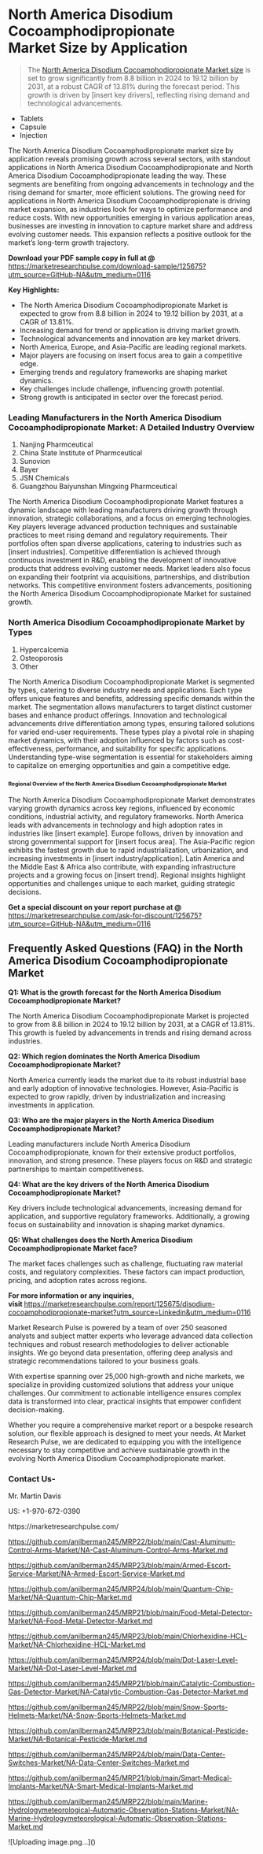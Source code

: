 <h1>North America Disodium Cocoamphodipropionate Market&nbsp;Size by Application</h1><blockquote><p>The <a href="https://marketresearchpulse.com/download-sample/125675?utm_source=GitHub-NA&amp;utm_medium=0116">North America Disodium Cocoamphodipropionate Market size</a> is set to grow significantly from 8.8 billion in 2024 to 19.12 billion by 2031, at a robust CAGR of 13.81% during the forecast period. This growth is driven by [insert key drivers], reflecting rising demand and technological advancements.</p></blockquote><ul><li>Tablets<li> Capsule<li> Injection</li></ul><p>The North America Disodium Cocoamphodipropionate market size by application reveals promising growth across several sectors, with standout applications in North America Disodium Cocoamphodipropionate and North America Disodium Cocoamphodipropionate leading the way. These segments are benefiting from ongoing advancements in technology and the rising demand for smarter, more efficient solutions. The growing need for applications in North America Disodium Cocoamphodipropionate is driving market expansion, as industries look for ways to optimize performance and reduce costs. With new opportunities emerging in various application areas, businesses are investing in innovation to capture market share and address evolving customer needs. This expansion reflects a positive outlook for the market’s long-term growth trajectory.</p><p><strong>Download your PDF sample copy in full at @ </strong><a href="https://marketresearchpulse.com/download-sample/125675?utm_source=GitHub-NA&amp;utm_medium=0116">https://marketresearchpulse.com/download-sample/125675?utm_source=GitHub-NA&amp;utm_medium=0116</a></p><p><strong>Key Highlights: </strong></p><ul><li>The North America Disodium Cocoamphodipropionate Market is expected to grow from 8.8 billion in 2024 to 19.12 billion by 2031, at a CAGR of 13.81%.</li><li>Increasing demand for trend or application is driving market growth.</li><li>Technological advancements and innovation are key market drivers.</li><li>North America, Europe, and Asia-Pacific are leading regional markets.</li><li>Major players are focusing on insert focus area to gain a competitive edge.</li><li>Emerging trends and regulatory frameworks are shaping market dynamics.</li><li>Key challenges include challenge, influencing growth potential.</li><li>Strong growth is anticipated in sector over the forecast period.</li></ul><h3>Leading Manufacturers in the North America Disodium Cocoamphodipropionate Market: A Detailed Industry Overview</h3><ol><li>Nanjing Pharmceutical</li><li>China State Institute of Pharmceutical</li><li>Sunovion</li><li>Bayer</li><li>JSN Chemicals</li><li>Guangzhou Baiyunshan Mingxing Pharmceutical</li></ol><div class="flex max-w-full flex-col flex-grow"><div class="min-h-8 text-message flex w-full flex-col items-end gap-2 whitespace-normal break-words [.text-message+&amp;]:mt-5" dir="auto" data-message-author-role="assistant" data-message-id="fd8432e4-4910-450d-b182-61b7bfb0a01f" data-message-model-slug="gpt-4o"><div class="flex w-full flex-col gap-1 empty:hidden first:pt-[3px]"><div class="markdown prose w-full break-words dark:prose-invert light"><p>The North America Disodium Cocoamphodipropionate Market features a dynamic landscape with leading manufacturers driving growth through innovation, strategic collaborations, and a focus on emerging technologies. Key players leverage advanced production techniques and sustainable practices to meet rising demand and regulatory requirements. Their portfolios often span diverse applications, catering to industries such as [insert industries]. Competitive differentiation is achieved through continuous investment in R&amp;D, enabling the development of innovative products that address evolving customer needs. Market leaders also focus on expanding their footprint via acquisitions, partnerships, and distribution networks. This competitive environment fosters advancements, positioning the North America Disodium Cocoamphodipropionate Market for sustained growth.</p></div></div></div></div><h3>North America Disodium Cocoamphodipropionate Market by Types</h3><ol><li>Hypercalcemia<li> Osteoporosis<li> Other</li></ol><div class="flex max-w-full flex-col flex-grow"><div class="min-h-8 text-message flex w-full flex-col items-end gap-2 whitespace-normal break-words [.text-message+&amp;]:mt-5" dir="auto" data-message-author-role="assistant" data-message-id="084470be-0bb7-4664-bddf-5156b4f41249" data-message-model-slug="gpt-4o-mini"><div class="flex w-full flex-col gap-1 empty:hidden first:pt-[3px]"><div class="markdown prose w-full break-words dark:prose-invert light"><p>The North America Disodium Cocoamphodipropionate Market is segmented by types, catering to diverse industry needs and applications. Each type offers unique features and benefits, addressing specific demands within the market. The segmentation allows manufacturers to target distinct customer bases and enhance product offerings. Innovation and technological advancements drive differentiation among types, ensuring tailored solutions for varied end-user requirements. These types play a pivotal role in shaping market dynamics, with their adoption influenced by factors such as cost-effectiveness, performance, and suitability for specific applications. Understanding type-wise segmentation is essential for stakeholders aiming to capitalize on emerging opportunities and gain a competitive edge.</p></div></div></div></div><h3><span style="font-size: 11px;">Regional Overview of the North America Disodium Cocoamphodipropionate Market</span></h3><div class="flex max-w-full flex-col flex-grow"><div class="min-h-8 text-message flex w-full flex-col items-end gap-2 whitespace-normal break-words [.text-message+&amp;]:mt-5" dir="auto" data-message-author-role="assistant" data-message-id="e9038762-ce64-4e30-91c9-9bd413514231" data-message-model-slug="gpt-4o-mini"><div class="flex w-full flex-col gap-1 empty:hidden first:pt-[3px]"><div class="markdown prose w-full break-words dark:prose-invert light"><p>The North America Disodium Cocoamphodipropionate Market demonstrates varying growth dynamics across key regions, influenced by economic conditions, industrial activity, and regulatory frameworks. North America leads with advancements in technology and high adoption rates in industries like [insert example]. Europe follows, driven by innovation and strong governmental support for [insert focus area]. The Asia-Pacific region exhibits the fastest growth due to rapid industrialization, urbanization, and increasing investments in [insert industry/application]. Latin America and the Middle East &amp; Africa also contribute, with expanding infrastructure projects and a growing focus on [insert trend]. Regional insights highlight opportunities and challenges unique to each market, guiding strategic decisions.</p></div></div></div></div><p><strong>Get a special discount on your report purchase at @ </strong><a href="https://marketresearchpulse.com/ask-for-discount/125675?utm_source=GitHub-NA&amp;utm_medium=0116">https://marketresearchpulse.com/ask-for-discount/125675?utm_source=GitHub-NA&amp;utm_medium=0116</a></p><h2>Frequently Asked Questions (FAQ) in the North America Disodium Cocoamphodipropionate Market</h2><p><strong>Q1: What is the growth forecast for the North America Disodium Cocoamphodipropionate Market?</strong></p><p>The North America Disodium Cocoamphodipropionate Market is projected to grow from 8.8 billion in 2024 to 19.12 billion by 2031, at a CAGR of 13.81%. This growth is fueled by advancements in trends and rising demand across industries.</p><p><strong>Q2: Which region dominates the North America Disodium Cocoamphodipropionate Market?</strong></p><p>North America currently leads the market due to its robust industrial base and early adoption of innovative technologies. However, Asia-Pacific is expected to grow rapidly, driven by industrialization and increasing investments in application.</p><p><strong>Q3: Who are the major players in the North America Disodium Cocoamphodipropionate Market?</strong></p><p>Leading manufacturers include North America Disodium Cocoamphodipropionate, known for their extensive product portfolios, innovation, and strong presence. These players focus on R&amp;D and strategic partnerships to maintain competitiveness.</p><p><strong>Q4: What are the key drivers of the North America Disodium Cocoamphodipropionate Market?</strong></p><p>Key drivers include technological advancements, increasing demand for application, and supportive regulatory frameworks. Additionally, a growing focus on sustainability and innovation is shaping market dynamics.</p><p><strong>Q5: What challenges does the North America Disodium Cocoamphodipropionate Market face?</strong></p><p>The market faces challenges such as challenge, fluctuating raw material costs, and regulatory complexities. These factors can impact production, pricing, and adoption rates across regions.</p><p><strong>For more information or any inquiries, visit&nbsp;</strong><a href="https://marketresearchpulse.com/report/125675/disodium-cocoamphodipropionate-market?utm_source=Linkedin&utm_medium=0116">https://marketresearchpulse.com/report/125675/disodium-cocoamphodipropionate-market?utm_source=Linkedin&utm_medium=0116</a></p><p>Market Research Pulse is powered by a team of over 250 seasoned analysts and subject matter experts who leverage advanced data collection techniques and robust research methodologies to deliver actionable insights. We go beyond data presentation, offering deep analysis and strategic recommendations tailored to your business goals.</p><p>With expertise spanning over 25,000 high-growth and niche markets, we specialize in providing customized solutions that address your unique challenges. Our commitment to actionable intelligence ensures complex data is transformed into clear, practical insights that empower confident decision-making.</p><p>Whether you require a comprehensive market report or a bespoke research solution, our flexible approach is designed to meet your needs. At Market Research Pulse, we are dedicated to equipping you with the intelligence necessary to stay competitive and achieve sustainable growth in the evolving North America Disodium Cocoamphodipropionate market.</p><h3><strong>Contact Us-</strong></h3><p>Mr. Martin Davis</p><p>US: +1-970-672-0390</p><p>https://marketresearchpulse.com/</p><p><a href="https://github.com/anilberman245/MRP22/blob/main/Cast-Aluminum-Control-Arms-Market/NA-Cast-Aluminum-Control-Arms-Market.md">https://github.com/anilberman245/MRP22/blob/main/Cast-Aluminum-Control-Arms-Market/NA-Cast-Aluminum-Control-Arms-Market.md</a></p><p><a href="https://github.com/anilberman245/MRP23/blob/main/Armed-Escort-Service-Market/NA-Armed-Escort-Service-Market.md">https://github.com/anilberman245/MRP23/blob/main/Armed-Escort-Service-Market/NA-Armed-Escort-Service-Market.md</a></p><p><a href="https://github.com/anilberman245/MRP24/blob/main/Quantum-Chip-Market/NA-Quantum-Chip-Market.md">https://github.com/anilberman245/MRP24/blob/main/Quantum-Chip-Market/NA-Quantum-Chip-Market.md</a></p><p><a href="https://github.com/anilberman245/MRP21/blob/main/Food-Metal-Detector-Market/NA-Food-Metal-Detector-Market.md">https://github.com/anilberman245/MRP21/blob/main/Food-Metal-Detector-Market/NA-Food-Metal-Detector-Market.md</a></p><p><a href="https://github.com/anilberman245/MRP23/blob/main/Chlorhexidine-HCL-Market/NA-Chlorhexidine-HCL-Market.md">https://github.com/anilberman245/MRP23/blob/main/Chlorhexidine-HCL-Market/NA-Chlorhexidine-HCL-Market.md</a></p><p><a href="https://github.com/anilberman245/MRP24/blob/main/Dot-Laser-Level-Market/NA-Dot-Laser-Level-Market.md">https://github.com/anilberman245/MRP24/blob/main/Dot-Laser-Level-Market/NA-Dot-Laser-Level-Market.md</a></p><p><a href="https://github.com/anilberman245/MRP21/blob/main/Catalytic-Combustion-Gas-Detector-Market/NA-Catalytic-Combustion-Gas-Detector-Market.md">https://github.com/anilberman245/MRP21/blob/main/Catalytic-Combustion-Gas-Detector-Market/NA-Catalytic-Combustion-Gas-Detector-Market.md</a></p><p><a href="https://github.com/anilberman245/MRP22/blob/main/Snow-Sports-Helmets-Market/NA-Snow-Sports-Helmets-Market.md">https://github.com/anilberman245/MRP22/blob/main/Snow-Sports-Helmets-Market/NA-Snow-Sports-Helmets-Market.md</a></p><p><a href="https://github.com/anilberman245/MRP23/blob/main/Botanical-Pesticide-Market/NA-Botanical-Pesticide-Market.md">https://github.com/anilberman245/MRP23/blob/main/Botanical-Pesticide-Market/NA-Botanical-Pesticide-Market.md</a></p><p><a href="https://github.com/anilberman245/MRP24/blob/main/Data-Center-Switches-Market/NA-Data-Center-Switches-Market.md">https://github.com/anilberman245/MRP24/blob/main/Data-Center-Switches-Market/NA-Data-Center-Switches-Market.md</a></p><p><a href="https://github.com/anilberman245/MRP21/blob/main/Smart-Medical-Implants-Market/NA-Smart-Medical-Implants-Market.md">https://github.com/anilberman245/MRP21/blob/main/Smart-Medical-Implants-Market/NA-Smart-Medical-Implants-Market.md</a></p><p><a href="https://github.com/anilberman245/MRP22/blob/main/Marine-Hydrologymeteorological-Automatic-Observation-Stations-Market/NA-Marine-Hydrologymeteorological-Automatic-Observation-Stations-Market.md">https://github.com/anilberman245/MRP22/blob/main/Marine-Hydrologymeteorological-Automatic-Observation-Stations-Market/NA-Marine-Hydrologymeteorological-Automatic-Observation-Stations-Market.md</a></p>
![Uploading image.png…]()

